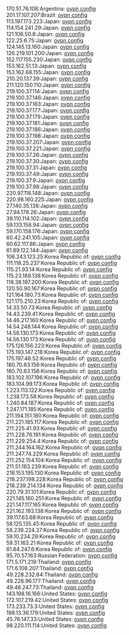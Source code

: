 170.51.76.108:Argentina: [ovpn config](vpn/170_51_76_108.ovpn)  
201.17.107.207:Brazil: [ovpn config](vpn/201_17_107_207.ovpn)  
113.197.173.223:Japan: [ovpn config](vpn/113_197_173_223.ovpn)  
114.154.241.29:Japan: [ovpn config](vpn/114_154_241_29.ovpn)  
121.106.50.8:Japan: [ovpn config](vpn/121_106_50_8.ovpn)  
122.25.6.75:Japan: [ovpn config](vpn/122_25_6_75.ovpn)  
124.145.13.160:Japan: [ovpn config](vpn/124_145_13_160.ovpn)  
126.219.101.200:Japan: [ovpn config](vpn/126_219_101_200.ovpn)  
152.117.155.230:Japan: [ovpn config](vpn/152_117_155_230.ovpn)  
153.162.51.13:Japan: [ovpn config](vpn/153_162_51_13.ovpn)  
153.162.68.155:Japan: [ovpn config](vpn/153_162_68_155.ovpn)  
210.20.137.39:Japan: [ovpn config](vpn/210_20_137_39.ovpn)  
211.120.150.110:Japan: [ovpn config](vpn/211_120_150_110.ovpn)  
219.100.37.114:Japan: [ovpn config](vpn/219_100_37_114.ovpn)  
219.100.37.146:Japan: [ovpn config](vpn/219_100_37_146.ovpn)  
219.100.37.163:Japan: [ovpn config](vpn/219_100_37_163.ovpn)  
219.100.37.177:Japan: [ovpn config](vpn/219_100_37_177.ovpn)  
219.100.37.179:Japan: [ovpn config](vpn/219_100_37_179.ovpn)  
219.100.37.181:Japan: [ovpn config](vpn/219_100_37_181.ovpn)  
219.100.37.186:Japan: [ovpn config](vpn/219_100_37_186.ovpn)  
219.100.37.198:Japan: [ovpn config](vpn/219_100_37_198.ovpn)  
219.100.37.207:Japan: [ovpn config](vpn/219_100_37_207.ovpn)  
219.100.37.221:Japan: [ovpn config](vpn/219_100_37_221.ovpn)  
219.100.37.26:Japan: [ovpn config](vpn/219_100_37_26.ovpn)  
219.100.37.30:Japan: [ovpn config](vpn/219_100_37_30.ovpn)  
219.100.37.31:Japan: [ovpn config](vpn/219_100_37_31.ovpn)  
219.100.37.49:Japan: [ovpn config](vpn/219_100_37_49.ovpn)  
219.100.37.9:Japan: [ovpn config](vpn/219_100_37_9.ovpn)  
219.100.37.98:Japan: [ovpn config](vpn/219_100_37_98.ovpn)  
220.97.116.148:Japan: [ovpn config](vpn/220_97_116_148.ovpn)  
220.98.160.225:Japan: [ovpn config](vpn/220_98_160_225.ovpn)  
27.140.35.138:Japan: [ovpn config](vpn/27_140_35_138.ovpn)  
27.94.178.26:Japan: [ovpn config](vpn/27_94_178_26.ovpn)  
39.110.114.102:Japan: [ovpn config](vpn/39_110_114_102.ovpn)  
59.133.158.94:Japan: [ovpn config](vpn/59_133_158_94.ovpn)  
59.170.158.176:Japan: [ovpn config](vpn/59_170_158_176.ovpn)  
60.42.241.105:Japan: [ovpn config](vpn/60_42_241_105.ovpn)  
60.62.117.86:Japan: [ovpn config](vpn/60_62_117_86.ovpn)  
61.89.122.144:Japan: [ovpn config](vpn/61_89_122_144.ovpn)  
106.243.123.25:Korea Republic of: [ovpn config](vpn/106_243_123_25.ovpn)  
111.118.25.237:Korea Republic of: [ovpn config](vpn/111_118_25_237.ovpn)  
115.21.93.14:Korea Republic of: [ovpn config](vpn/115_21_93_14.ovpn)  
115.23.189.138:Korea Republic of: [ovpn config](vpn/115_23_189_138.ovpn)  
118.38.197.200:Korea Republic of: [ovpn config](vpn/118_38_197_200.ovpn)  
120.50.90.167:Korea Republic of: [ovpn config](vpn/120_50_90_167.ovpn)  
121.164.180.73:Korea Republic of: [ovpn config](vpn/121_164_180_73.ovpn)  
121.175.210.23:Korea Republic of: [ovpn config](vpn/121_175_210_23.ovpn)  
14.33.50.73:Korea Republic of: [ovpn config](vpn/14_33_50_73.ovpn)  
14.43.239.41:Korea Republic of: [ovpn config](vpn/14_43_239_41.ovpn)  
14.46.217.160:Korea Republic of: [ovpn config](vpn/14_46_217_160.ovpn)  
14.54.248.144:Korea Republic of: [ovpn config](vpn/14_54_248_144.ovpn)  
14.56.130.173:Korea Republic of: [ovpn config](vpn/14_56_130_173.ovpn)  
14.56.130.173:Korea Republic of: [ovpn config](vpn/14_56_130_173.ovpn)  
175.126.156.223:Korea Republic of: [ovpn config](vpn/175_126_156_223.ovpn)  
175.193.147.218:Korea Republic of: [ovpn config](vpn/175_193_147_218.ovpn)  
175.197.48.52:Korea Republic of: [ovpn config](vpn/175_197_48_52.ovpn)  
180.70.63.156:Korea Republic of: [ovpn config](vpn/180_70_63_156.ovpn)  
180.70.63.156:Korea Republic of: [ovpn config](vpn/180_70_63_156.ovpn)  
183.102.107.196:Korea Republic of: [ovpn config](vpn/183_102_107_196.ovpn)  
183.104.99.173:Korea Republic of: [ovpn config](vpn/183_104_99_173.ovpn)  
1.223.113.122:Korea Republic of: [ovpn config](vpn/1_223_113_122.ovpn)  
1.238.173.58:Korea Republic of: [ovpn config](vpn/1_238_173_58.ovpn)  
1.240.84.187:Korea Republic of: [ovpn config](vpn/1_240_84_187.ovpn)  
1.247.171.185:Korea Republic of: [ovpn config](vpn/1_247_171_185.ovpn)  
211.194.151.180:Korea Republic of: [ovpn config](vpn/211_194_151_180.ovpn)  
211.221.185.117:Korea Republic of: [ovpn config](vpn/211_221_185_117.ovpn)  
211.225.41.93:Korea Republic of: [ovpn config](vpn/211_225_41_93.ovpn)  
211.228.76.191:Korea Republic of: [ovpn config](vpn/211_228_76_191.ovpn)  
211.229.254.4:Korea Republic of: [ovpn config](vpn/211_229_254_4.ovpn)  
211.244.164.162:Korea Republic of: [ovpn config](vpn/211_244_164_162.ovpn)  
211.247.74.229:Korea Republic of: [ovpn config](vpn/211_247_74_229.ovpn)  
211.252.154.104:Korea Republic of: [ovpn config](vpn/211_252_154_104.ovpn)  
211.51.183.239:Korea Republic of: [ovpn config](vpn/211_51_183_239.ovpn)  
218.153.195.130:Korea Republic of: [ovpn config](vpn/218_153_195_130.ovpn)  
218.237.198.228:Korea Republic of: [ovpn config](vpn/218_237_198_228.ovpn)  
218.239.214.134:Korea Republic of: [ovpn config](vpn/218_239_214_134.ovpn)  
220.79.31.101:Korea Republic of: [ovpn config](vpn/220_79_31_101.ovpn)  
221.145.160.251:Korea Republic of: [ovpn config](vpn/221_145_160_251.ovpn)  
221.147.117.165:Korea Republic of: [ovpn config](vpn/221_147_117_165.ovpn)  
221.162.193.138:Korea Republic of: [ovpn config](vpn/221_162_193_138.ovpn)  
39.117.63.68:Korea Republic of: [ovpn config](vpn/39_117_63_68.ovpn)  
58.125.135.45:Korea Republic of: [ovpn config](vpn/58_125_135_45.ovpn)  
58.239.224.37:Korea Republic of: [ovpn config](vpn/58_239_224_37.ovpn)  
59.10.234.29:Korea Republic of: [ovpn config](vpn/59_10_234_29.ovpn)  
59.31.163.21:Korea Republic of: [ovpn config](vpn/59_31_163_21.ovpn)  
61.84.247.6:Korea Republic of: [ovpn config](vpn/61_84_247_6.ovpn)  
95.70.57.163:Russian Federation: [ovpn config](vpn/95_70_57_163.ovpn)  
171.5.171.219:Thailand: [ovpn config](vpn/171_5_171_219.ovpn)  
171.6.108.207:Thailand: [ovpn config](vpn/171_6_108_207.ovpn)  
49.228.232.64:Thailand: [ovpn config](vpn/49_228_232_64.ovpn)  
49.228.96.177:Thailand: [ovpn config](vpn/49_228_96_177.ovpn)  
49.48.247.73:Thailand: [ovpn config](vpn/49_48_247_73.ovpn)  
143.198.16.166:United States: [ovpn config](vpn/143_198_16_166.ovpn)  
172.107.219.42:United States: [ovpn config](vpn/172_107_219_42.ovpn)  
173.233.73.3:United States: [ovpn config](vpn/173_233_73_3.ovpn)  
198.13.36.179:United States: [ovpn config](vpn/198_13_36_179.ovpn)  
45.76.147.33:United States: [ovpn config](vpn/45_76_147_33.ovpn)  
98.220.111.114:United States: [ovpn config](vpn/98_220_111_114.ovpn)  
